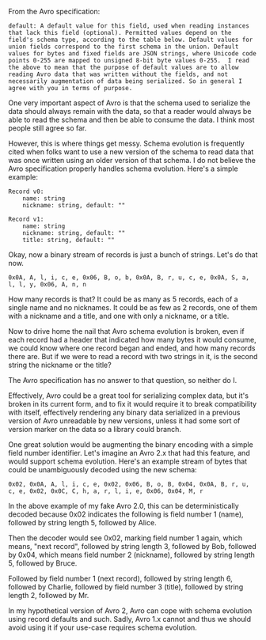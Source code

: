 From the Avro specification:

    default: A default value for this field, used when reading instances
    that lack this field (optional). Permitted values depend on the
    field's schema type, according to the table below. Default values for
    union fields correspond to the first schema in the union. Default
    values for bytes and fixed fields are JSON strings, where Unicode code
    points 0-255 are mapped to unsigned 8-bit byte values 0-255.  I read
    the above to mean that the purpose of default values are to allow
    reading Avro data that was written without the fields, and not
    necessarily augmentation of data being serialized. So in general I
    agree with you in terms of purpose.

One very important aspect of Avro is that the schema used to serialize
the data should always remain with the data, so that a reader would
always be able to read the schema and then be able to consume the
data.  I think most people still agree so far.

However, this is where things get messy.  Schema evolution is
frequently cited when folks want to use a new version of the schema to
read data that was once written using an older version of that schema.
I do not believe the Avro specification properly handles schema
evolution.  Here's a simple example:

```
Record v0:
    name: string
    nickname: string, default: ""
```

```
Record v1:
    name: string
    nickname: string, default: ""
    title: string, default: ""
```

Okay, now a binary stream of records is just a bunch of strings.  Let's
do that now.

```
0x0A, A, l, i, c, e, 0x06, B, o, b, 0x0A, B, r, u, c, e, 0x0A, S, a, l, l, y, 0x06, A, n, n
```

How many records is that? It could be as many as 5 records, each of a
single name and no nicknames.  It could be as few as 2 records, one of
them with a nickname and a title, and one with only a nickname, or a
title.

Now to drive home the nail that Avro schema evolution is broken, even
if each record had a header that indicated how many bytes it would
consume, we could know where one record began and ended, and how many
records there are.  But if we were to read a record with two strings
in it, is the second string the nickname or the title?

The Avro specification has no answer to that question, so neither do I.

Effectively, Avro could be a great tool for serializing complex data,
but it's broken in its current form, and to fix it would require it to
break compatibility with itself, effectively rendering any binary data
serialized in a previous version of Avro unreadable by new versions,
unless it had some sort of version marker on the data so a library
could branch.

One great solution would be augmenting the binary encoding with a
simple field number identifier.  Let's imagine an Avro 2.x that had
this feature, and would support schema evolution.  Here's an example
stream of bytes that could be unambiguously decoded using the new
schema:

```
0x02, 0x0A, A, l, i, c, e, 0x02, 0x06, B, o, B, 0x04, 0x0A, B, r, u, c, e, 0x02, 0x0C, C, h, a, r, l, i, e, 0x06, 0x04, M, r
```

In the above example of my fake Avro 2.0, this can be
deterministically decoded because 0x02 indicates the following is
field number 1 (name), followed by string length 5, followed by
Alice.

Then the decoder would see 0x02, marking field number 1 again,
which means, "next record", followed by string length 3, followed by
Bob, followed by 0x04, which means field number 2 (nickname), followed
by string length 5, followed by Bruce.  

Followed by field number 1 (next record), followed by string length 6,
followed by Charlie, followed by field number 3 (title), followed by
string length 2, followed by Mr.

In my hypothetical version of Avro 2, Avro can cope with schema
evolution using record defaults and such.  Sadly, Avro 1.x cannot and
thus we should avoid using it if your use-case requires schema
evolution.

